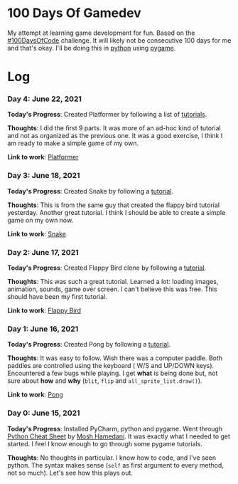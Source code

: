 # 100 Days Of Gamedev

My attempt at learning game development for fun. Based on
the [#100DaysOfCode](https://github.com/kallaway/100-days-of-code) challenge. It will likely not be consecutive 100 days
for me and that's okay. I'll be doing this in [python](https://www.python.org/) using [pygame](https://www.pygame.org/).

# Log

### Day 4: June 22, 2021

**Today's Progress**: Created Platformer by following a list
of [tutorials](https://www.youtube.com/playlist?list=PLjcN1EyupaQnHM1I9SmiXfbT6aG4ezUvu).

**Thoughts**: I did the first 9 parts. It was more of an ad-hoc kind of tutorial and not as organized as the previous
one. It was a good exercise, I think I am ready to make a simple game of my own.

**Link to work**: [Platformer](https://github.com/statickarma/100-days-of-gamedev/tree/main/04-platformer)

### Day 3: June 18, 2021

**Today's Progress**: Created Snake by following a [tutorial](https://www.youtube.com/watch?v=QFvqStqPCRU).

**Thoughts**: This is from the same guy that created the flappy bird tutorial yesterday. Another great tutorial. I think
I should be able to create a simple game on my own now.

**Link to work**: [Snake](https://github.com/statickarma/100-days-of-gamedev/tree/main/03-snake)

### Day 2: June 17, 2021

**Today's Progress**: Created Flappy Bird clone by following a [tutorial](https://www.youtube.com/watch?v=UZg49z76cLw).

**Thoughts**: This was such a great tutorial. Learned a lot: loading images, animation, sounds, game over screen. I
can't believe this was free. This should have been my first tutorial.

**Link to work**: [Flappy Bird](https://github.com/statickarma/100-days-of-gamedev/tree/main/02-flappy-bird)

### Day 1: June 16, 2021

**Today's Progress**: Created Pong by following
a [tutorial](https://www.101computing.net/pong-tutorial-using-pygame-getting-started/).

**Thoughts**: It was easy to follow. Wish there was a computer paddle. Both paddles are controlled using the keyboard (
W/S and UP/DOWN keys). Encountered a few bugs while playing. I get **what** is being done but, not sure about **how**
and **why** (`blit`, `flip` and `all_sprite_list.draw()`).

**Link to work**: [Pong](https://github.com/statickarma/100-days-of-gamedev/tree/main/01-pong)

### Day 0: June 15, 2021

**Today's Progress**: Installed PyCharm, python and pygame. Went
through [Python Cheat Sheet](https://programmingwithmosh.com/wp-content/uploads/2019/02/Python-Cheat-Sheet.pdf)
by [Mosh Hamedani](https://twitter.com/moshhamedani). It was exactly what I needed to get started. I feel I know enough
to go through some pygame tutorials.

**Thoughts**: No thoughts in particular. I know how to code, and I've seen python. The syntax makes sense (`self` as
first argument to every method, not so much). Let's see how this plays out. 
